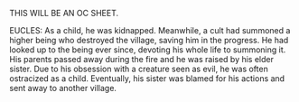 THIS WILL BE AN OC SHEET.


EUCLES:
As a child, he was kidnapped. Meanwhile, a cult had summoned a higher being who destroyed the village, saving him in the progress. He had looked up to the being ever since, devoting his whole life to summoning it. His parents passed away during the fire and he was raised by his elder sister. Due to his obsession with a creature seen as evil, he was often ostracized as a child. Eventually, his sister was blamed for his actions and sent away to another village. 


